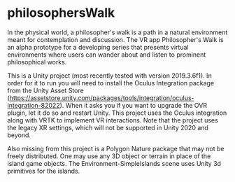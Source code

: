 # philosophersWalk
In the physical world, a philosopher's walk is a path in a natural environment meant for contemplation and discussion.  The VR app Philosopher's Walk is an alpha prototype for a developing series that presents virtual environments where users can wander about and listen to prominent philosophical works.

This is a Unity project (most recently tested with version 2019.3.6f1). In order for it to run you will need to install the Oculus Integration package from the Unity Asset Store (https://assetstore.unity.com/packages/tools/integration/oculus-integration-82022). When it asks you if you want to upgrade the OVR plugin, let it do so and restart Unity. This project uses the Oculus integration along with VRTK to implement VR interactions. Note that the project uses the legacy XR settings, which will not be supported in Unity 2020 and beyond.

Also missing from this project is a Polygon Nature package that may not be freely distributed.  One may use any 3D object or terrain in place of the island game objects. The Environment-SimpleIslands scene uses Unity 3d primitives for the islands.
